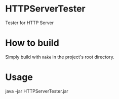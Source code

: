 # HTTPServerTester
Tester for HTTP Server

# How to build
Simply build with `make` in the project's root directory.

# Usage
java -jar HTTPServerTester.jar <address> <host>
